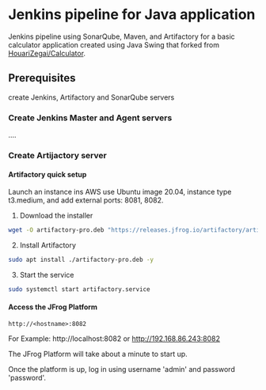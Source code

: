 # Jenkins pipeline for Java application
Jenkins pipeline using SonarQube, Maven, and Artifactory for a basic calculator application created using Java Swing that forked from [HouariZegai/Calculator](https://github.com/HouariZegai/Calculator). 


## Prerequisites

create Jenkins, Artifactory and SonarQube servers

### Create Jenkins Master and Agent servers
....



### Create Artijactory server

#### Artifactory quick setup
Launch an instance ins AWS use Ubuntu image 20.04, instance type t3.medium, and add external ports: 8081, 8082.
1. Download the installer
```bash
wget -O artifactory-pro.deb "https://releases.jfrog.io/artifactory/artifactory-pro-debs/pool/jfrog-artifactory-pro/jfrog-artifactory-pro-[RELEASE].deb"
```
2. Install Artifactory
```bash
sudo apt install ./artifactory-pro.deb -y
```
3. Start the service
```bash
sudo systemctl start artifactory.service
```

#### Access the JFrog Platform

```url
http://<hostname>:8082
```

For Example: http://localhost:8082 or http://192.168.86.243:8082

The JFrog Platform will take about a minute to start up.

Once the platform is up, log in using username 'admin' and password 'password'.
